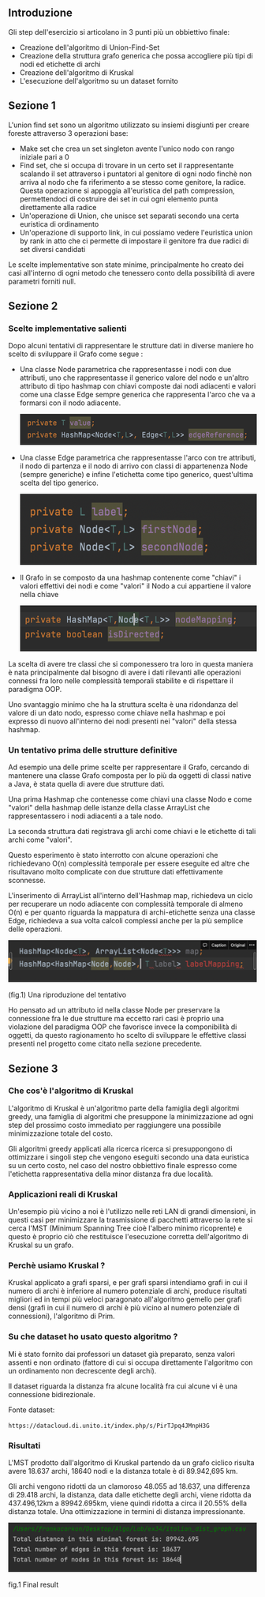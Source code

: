 ## Introduzione

Gli step dell'esercizio si articolano in 3 punti più un obbiettivo finale:

- Creazione dell'algoritmo di Union-Find-Set
- Creazione della struttura grafo generica che possa accogliere più tipi di nodi ed etichette di archi
- Creazione dell'algoritmo di Kruskal
- L'esecuzione dell'algoritmo su un dataset fornito

## Sezione 1

L'union find set  sono un algoritmo utilizzato su insiemi disgiunti per creare foreste attraverso 3 operazioni base:

- Make set che crea un set singleton avente l'unico nodo con rango iniziale pari a 0
- Find set, che si occupa di trovare in un certo set il rappresentante scalando il set attraverso i puntatori al genitore di ogni nodo finchè non arriva al nodo che fa riferimento a se stesso come genitore, la radice. Questa operazione si appoggia all'euristica del path compression, permettendoci di costruire dei set in cui ogni elemento punta direttamente alla radice
- Un'operazione di Union, che unisce set separati secondo una certa euristica di ordinamento
- Un'operazione di supporto link, in cui possiamo vedere l'euristica union by rank in atto che ci permette di impostare il genitore fra due radici di set diversi candidati

Le scelte implementative son state minime, principalmente ho creato dei casi all'interno di ogni metodo che tenessero conto della possibilità di avere parametri forniti null.

## Sezione 2

### Scelte implementative salienti

Dopo alcuni tentativi di rappresentare le strutture dati in diverse maniere ho scelto di sviluppare il Grafo come segue :

- Una classe Node parametrica  che rappresentasse i nodi con due attributi, uno che rappresentasse il generico valore del nodo e un'altro attributo di tipo hashmap con chiavi composte dai nodi adiacenti e valori come una classe Edge sempre generica che rappresenta l'arco che va a formarsi con il nodo adiacente.

  ![Untitled](./staticresources/node.png)

- Una classe Edge parametrica che rappresentasse l'arco con tre attributi, il nodo di partenza e il nodo di arrivo con classi di appartenenza Node (sempre generiche) e infine l'etichetta come tipo generico, quest'ultima scelta del tipo generico.

  ![Untitled](./staticresources/Edge.png)

- Il Grafo in se composto da una hashmap contenente come "chiavi" i valori effettivi dei nodi e come "valori" il Nodo a cui appartiene il valore nella chiave

  ![Untitled](./staticresources/graph.png)


La scelta di avere tre classi che si componessero tra loro in questa maniera è nata principalmente dal bisogno di avere i dati rilevanti alle operazioni connessi fra loro nelle complessità temporali stabilite e di rispettare il paradigma OOP.

Uno svantaggio minimo che ha la struttura scelta è una ridondanza del valore di un dato nodo, espresso come chiave nella hashmap e poi expresso di nuovo all'interno dei nodi presenti nei "valori" della stessa hashmap.

### Un tentativo prima delle strutture definitive

Ad esempio una delle prime scelte per rappresentare il Grafo, cercando di mantenere una classe Grafo composta per lo più da oggetti di classi native a Java, è stata quella di avere due strutture dati.

Una prima Hashmap che contenesse come chiavi una classe Nodo e come "valori" della hashmap delle istanze della classe ArrayList che rappresentassero i nodi adiacenti a a tale nodo.

La seconda struttura dati registrava gli archi come chiavi e le etichette di tali archi come "valori".

Questo esperimento è stato interrotto con alcune operazioni che richiedevano O(n) complessità temporale per essere eseguite ed altre che risultavano molto complicate con due strutture dati effettivamente sconnesse.

L'inserimento di ArrayList all'interno dell'Hashmap map, richiedeva un ciclo per recuperare un nodo adiacente con complessità temporale di almeno O(n) e per quanto riguarda la mappatura di archi-etichette senza una classe Edge, richiedeva a sua volta calcoli complessi anche per la più semplice delle operazioni.

![Untitled](./staticresources/fail.png)

(fig.1) Una riproduzione del tentativo

Ho pensato ad un attributo id nella classe Node per preservare la connessione fra le due strutture ma eccetto rari casi è proprio una violazione del paradigma OOP che favorisce invece la componibilità di oggetti, da questo ragionamento ho scelto di sviluppare le effettive classi presenti nel progetto come citato nella sezione precedente.

## Sezione 3

### Che cos'è l'algoritmo di Kruskal

L'algoritmo di Kruskal è un'algoritmo parte della famiglia degli algoritmi greedy, una famiglia di algoritmi che presuppone la minimizzazione ad ogni step del prossimo costo immediato per raggiungere una possibile minimizzazione totale del costo.

Gli algoritmi greedy applicati alla ricerca ricerca si presuppongono di ottimizzare i  singoli step che vengono eseguiti secondo una data euristica su un certo costo, nel caso del nostro obbiettivo finale espresso come l'etichetta rappresentativa della minor distanza fra due località.

### Applicazioni reali di Kruskal

Un'esempio più vicino a noi è l'utilizzo nelle reti LAN di grandi dimensioni, in questi casi per minimizzare la trasmissione di pacchetti attraverso la rete si cerca l'MST (Minimum Spanning Tree cioè l'albero minimo ricoprente) e questo è proprio ciò che restituisce l'esecuzione corretta dell'algoritmo di Kruskal su un grafo.

### Perchè usiamo Kruskal ?

Kruskal applicato a grafi sparsi, e per grafi sparsi intendiamo grafi in cui il numero di archi è inferiore al numero potenziale di archi, produce risultati migliori ed in tempi più veloci paragonato all'algoritmo gemello per grafi densi (grafi in cui il numero di archi è più vicino al numero potenziale di connessioni), l'algoritmo di Prim.

### Su che dataset ho usato questo algoritmo ?

Mi è stato fornito dai professori un dataset già preparato, senza valori assenti e non ordinato (fattore di cui si occupa direttamente l'algoritmo con un ordinamento non decrescente degli archi).

Il dataset riguarda la distanza fra alcune località fra cui alcune vi è una connessione bidirezionale.

Fonte dataset:

`https://datacloud.di.unito.it/index.php/s/PirTJpq4JMnpH3G`

### Risultati

L'MST prodotto dall'algoritmo di Kruskal partendo da un grafo ciclico risulta avere 18.637 archi, 18640 nodi e la distanza totale è di 89.942,695 km.

Gli archi vengono ridotti da un clamoroso 48.055 ad 18.637, una differenza di 29.418 archi, la distanza, data dalle etichette degli archi, viene ridotta da 437.496,12km a 89942.695km, viene quindi ridotta a circa il 20.55% della distanza totale. Una ottimizzazione in termini di distanza impressionante.

![Untitled](./staticresources/FinalResult.png)

fig.1 Final result